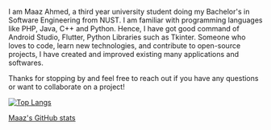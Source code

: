 I am Maaz Ahmed, a third year university student doing my Bachelor's in Software Engineering from NUST. I am familiar with programming languages like PHP, Java, C++ and Python. Hence, I have got good command of Android Studio, Flutter, Python Libraries such as Tkinter. Someone who loves to code, learn new technologies, and contribute to open-source projects, I have created and improved existing many applications and softwares.

Thanks for stopping by and feel free to reach out if you have any questions or want to collaborate on a project!


[![Top Langs](https://github-readme-stats.vercel.app/api/top-langs/?username=Maaz&layout=compact)](https://github.com/Maaz868/github-readme-stats)

[Maaz's GitHub stats](https://github-readme-stats.vercel.app/api?username=Maaz&show_icons=true&theme=dark)
  

